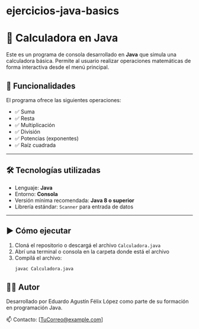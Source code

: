 # ejercicios-java-basics
# 🧮 Calculadora en Java

Este es un programa de consola desarrollado en **Java** que simula una calculadora básica. Permite al usuario realizar operaciones matemáticas de forma interactiva desde el menú principal.

## 📌 Funcionalidades

El programa ofrece las siguientes operaciones:

- ✅ Suma
- ✅ Resta
- ✅ Multiplicación
- ✅ División
- ✅ Potencias (exponentes)
- ✅ Raíz cuadrada

---

## 🛠 Tecnologías utilizadas

- Lenguaje: **Java**
- Entorno: **Consola**
- Versión mínima recomendada: **Java 8 o superior**
- Librería estándar: `Scanner` para entrada de datos

---

## ▶️ Cómo ejecutar

1. Cloná el repositorio o descargá el archivo `Calculadora.java`
2. Abrí una terminal o consola en la carpeta donde está el archivo
3. Compilá el archivo:
   ```bash
   javac Calculadora.java
## 👨‍💻 Autor
Desarrollado por Eduardo Agustín Félix López como parte de su formación en programación Java.

📫 Contacto: [TuCorreo@example.com]  